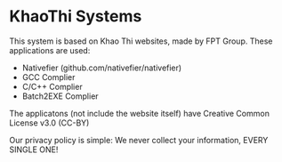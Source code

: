 # KhaoThi Systems
This system is based on Khao Thi websites, made by FPT Group. These applications are used:

   + Nativefier (github.com/nativefier/nativefier)
   + GCC Complier
   + C/C++ Complier
   + Batch2EXE Complier


The applicatons (not include the website itself) have Creative Common License v3.0 (CC-BY)


Our privacy policy is simple: We never collect your information, EVERY SINGLE ONE!

